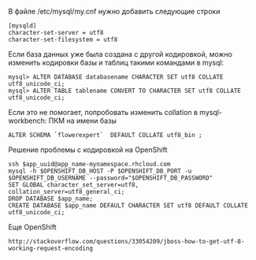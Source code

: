 В файле /etc/mysql/my.cnf нужно добавить следующие строки

    [mysqld]
    character-set-server = utf8
    character-set-filesystem = utf8


Если база данных уже была создана с другой кодировкой, можно изменить кодировки базы и таблиц такими командами в mysql:

    mysql> ALTER DATABASE databasename CHARACTER SET utf8 COLLATE utf8_unicode_ci;
    mysql> ALTER TABLE tablename CONVERT TO CHARACTER SET utf8 COLLATE utf8_unicode_ci;


Если это не помогает, попробовать изменить collation в mysql-workbench: ПКМ на имени базы

    ALTER SCHEMA `flowerexpert`  DEFAULT COLLATE utf8_bin ;

Решение проблемы с кодировкой на OpenShift

    ssh $app_uuid@app_name-mynamespace.rhcloud.com
    mysql -h $OPENSHIFT_DB_HOST -P $OPENSHIFT_DB_PORT -u $OPENSHIFT_DB_USERNAME --password="$OPENSHIFT_DB_PASSWORD"
    SET GLOBAL character_set_server=utf8, collation_server=utf8_general_ci;
    DROP DATABASE $app_name;
    CREATE DATABASE $app_name DEFAULT CHARACTER SET utf8 DEFAULT COLLATE utf8_unicode_ci;

Еще OpenShift
    
    http://stackoverflow.com/questions/33054209/jboss-how-to-get-utf-8-working-request-encoding